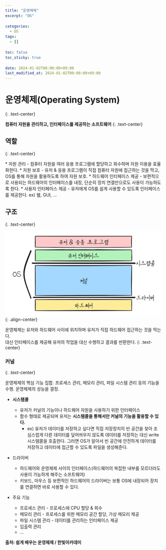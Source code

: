 ```yaml
---
title: "운영체제"
excerpt: "OS"

categories:
  - OS
tags:
  - []

toc: false
toc_sticky: true

date: 2024-01-02T00:00:00+09:00
last_modified_at: 2024-01-02T00:00:00+09:00
---
```


# 운영체제(Operating System)
{: .text-center}

**컴퓨터 자원을 관리하고, 인터페이스를 제공하는 소프트웨어**
{: .text-center}

## 역할
{: .text-center}

<div class="notice" markdown="1">
* 자원 관리 - 컴퓨터 자원을 여러 응용 프로그램에 할당하고 회수하며 자원 이용을 효율화한다.
* 자원 보호 - 유저 & 응용 프로그램이 직접 컴퓨터 자원에 접근하는 것을 막고, OS를 통해 자원을 활용하도록 하여 자원 보호.
* 하드웨어 인터페이스 제공 - 보편적으로 사용되는 하드웨어의 인터페이스를 내장, 단순히 장치 연결만으로도 사용이 가능하도록 한다.
* 사용자 인터페이스 제공 - 유저에게 OS를 쉽게 사용할 수 있도록 인터페이스를 제공한다. ex) 쉘, GUI, ...
</div>

## 구조
{: .text-center}

![OS-0](/images/CS/OS/OS-0.jpg){: .align-center}

운영체제는 유저와 하드웨어 사이에 위치하며 유저가 직접 하드웨어 접근하는 것을 막는다. <br>대신 인터페이스를 제공해 유저의 작업을 대신 수행하고 결과를 반환한다. 
{: .text-center}

### 커널
{: .text-center}

<div class="notice" markdown="1">
운영체제의 핵심 기능 집합. 프로세스 관리, 메모리 관리, 파일 시스템 관리 등의 기능을 수행. 운영체제의 성능을 결정.

* **시스템콜**
  * 유저가 커널의 기능이나 하드웨어 자원을 사용하기 위한 인터페이스 
  * 함수 형태로 제공되며 유저는 **시스템콜을 통해서만 커널의 기능을 활용할 수 있다.**
    * ex) 유저가 데이터를 저장하고 싶다면 직접 저장장치의 빈 공간을 찾아 조심스럽게 다른 데이터를 덮어씌우지 않도록 데이터를 저장하는 대신 write 시스템콜을 호출한다. 그러면 OS가 알아서 빈 공간에 안전하게 데이터를 저장하고 데이터에 접근할 수 있도록 파일을 생성해준다.

* 드라이버
  * 하드웨어와 운영체제 사이의 인터페이스(하드웨어의 복잡한 내부를 모르더라도 사용이 가능하게 해주는 소프트웨어)
  * 키보드, 마우스 등 보편적인 하드웨어의 드라이버는 보통 OS에 내장되어 장치를 연결하면 바로 사용할 수 있다.

* 주요 기능
  * 프로세스 관리 - 프로세스에 CPU 할당 & 회수
  * 메모리 관리 - 프로세스를 위한 메모리 공간 할당, 가상 메모리 제공
  * 파일 시스템 관리 - 데이터를 관리하는 인터페이스 제공
  * 입출력 관리
  * ...
</div>


**출처: 쉽게 배우는 운영체제 / 한빛아카데미**